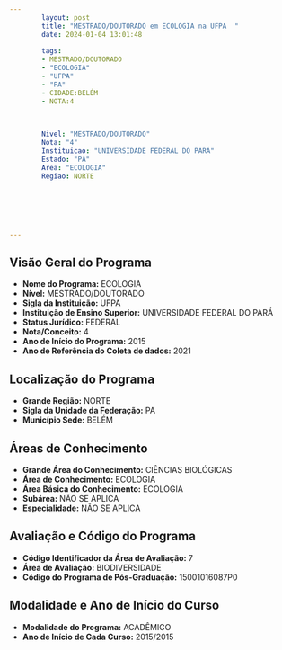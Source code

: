 ```yaml
---
        layout: post
        title: "MESTRADO/DOUTORADO em ECOLOGIA na UFPA  "
        date: 2024-01-04 13:01:48
     
        tags:
        - MESTRADO/DOUTORADO
        - "ECOLOGIA"
        - "UFPA"
        - "PA"
        - CIDADE:BELÉM
        - NOTA:4
        
       

        Nivel: "MESTRADO/DOUTORADO"
        Nota: "4"
        Instituicao: "UNIVERSIDADE FEDERAL DO PARÁ"
        Estado: "PA"
        Area: "ECOLOGIA"
        Regiao: NORTE
        
        
        
        
        
        
---
```

## Visão Geral do Programa
- **Nome do Programa:** ECOLOGIA
- **Nível:** MESTRADO/DOUTORADO
- **Sigla da Instituição:** UFPA
- **Instituição de Ensino Superior:** UNIVERSIDADE FEDERAL DO PARÁ
- **Status Jurídico:** FEDERAL
- **Nota/Conceito:** 4
- **Ano de Início do Programa:** 2015
- **Ano de Referência do Coleta de dados:** 2021

## Localização do Programa
- **Grande Região:** NORTE
- **Sigla da Unidade da Federação:** PA
- **Município Sede:** BELÉM

## Áreas de Conhecimento
- **Grande Área do Conhecimento:** CIÊNCIAS BIOLÓGICAS
- **Área de Conhecimento:** ECOLOGIA
- **Área Básica do Conhecimento:** ECOLOGIA
- **Subárea:** NÃO SE APLICA
- **Especialidade:** NÃO SE APLICA

## Avaliação e Código do Programa
- **Código Identificador da Área de Avaliação:** 7
- **Área de Avaliação:** BIODIVERSIDADE
- **Código do Programa de Pós-Graduação:** 15001016087P0


## Modalidade e Ano de Início do Curso
- **Modalidade do Programa:** ACADÊMICO
- **Ano de Início de Cada Curso:** 2015/2015

